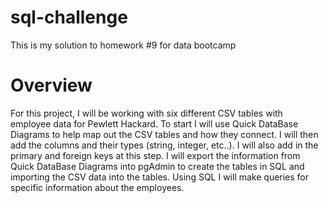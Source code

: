 # sql-challenge
This is my solution to homework #9 for data bootcamp

# Overview
For this project, I will be working with six different CSV tables with employee data for Pewlett Hackard. To start I will use Quick DataBase Diagrams to help map out the CSV tables and how they connect. I will then add the columns and their types (string, integer, etc..). I will also add in the primary and foreign keys at this step. I will export the information from Quick DataBase Diagrams into pgAdmin to create the tables in SQL and importing the CSV data into the tables. Using SQL I will make queries for specific information about the employees.